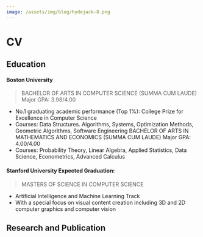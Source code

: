 ```yaml
---
image: /assets/img/blog/hydejack-8.png
---
```


# CV

## Education

#### Boston University 
>BACHELOR OF ARTS IN COMPUTER SCIENCE (SUMMA CUM LAUDE)                   Major GPA: 3.98/4.00
* No.1 graduating academic performance (Top 1%): College Prize for Excellence in Computer Science
* Courses: Data Structures. Algorithms, Systems, Optimization Methods, Geometric Algorithms, Software Engineering
BACHELOR OF ARTS IN MATHEMATICS AND ECONOMICS (SUMMA CUM LAUDE)          Major GPA: 4.00/4.00
* Courses: Probability Theory, Linear Algebra, Applied Statistics, Data Science, Econometrics, Advanced Calculus


#### Stanford University                                                 Expected Graduation: 
>MASTERS OF SCIENCE IN COMPUTER SCIENCE
* Artificial Intelligence and Machine Learning Track
* With a special focus on visual content creation including 3D and 2D computer graphics and computer vision

## Research and Publication

